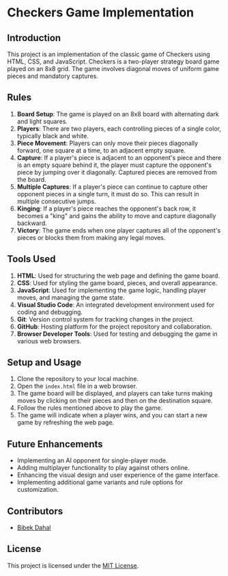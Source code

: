 # Checkers Game Implementation

## Introduction
This project is an implementation of the classic game of Checkers using HTML, CSS, and JavaScript. Checkers is a two-player strategy board game played on an 8x8 grid. The game involves diagonal moves of uniform game pieces and mandatory captures.

## Rules
1. **Board Setup**: The game is played on an 8x8 board with alternating dark and light squares.
2. **Players**: There are two players, each controlling pieces of a single color, typically black and white.
3. **Piece Movement**: Players can only move their pieces diagonally forward, one square at a time, to an adjacent empty square.
4. **Capture**: If a player's piece is adjacent to an opponent's piece and there is an empty square behind it, the player must capture the opponent's piece by jumping over it diagonally. Captured pieces are removed from the board.
5. **Multiple Captures**: If a player's piece can continue to capture other opponent pieces in a single turn, it must do so. This can result in multiple consecutive jumps.
6. **Kinging**: If a player's piece reaches the opponent's back row, it becomes a "king" and gains the ability to move and capture diagonally backward.
7. **Victory**: The game ends when one player captures all of the opponent's pieces or blocks them from making any legal moves.

## Tools Used
1. **HTML**: Used for structuring the web page and defining the game board.
2. **CSS**: Used for styling the game board, pieces, and overall appearance.
3. **JavaScript**: Used for implementing the game logic, handling player moves, and managing the game state.
4. **Visual Studio Code**: An integrated development environment used for coding and debugging.
5. **Git**: Version control system for tracking changes in the project.
6. **GitHub**: Hosting platform for the project repository and collaboration.
7. **Browser Developer Tools**: Used for testing and debugging the game in various web browsers.

## Setup and Usage
1. Clone the repository to your local machine.
2. Open the `index.html` file in a web browser.
3. The game board will be displayed, and players can take turns making moves by clicking on their pieces and then on the destination square.
4. Follow the rules mentioned above to play the game.
5. The game will indicate when a player wins, and you can start a new game by refreshing the web page.

## Future Enhancements
- Implementing an AI opponent for single-player mode.
- Adding multiplayer functionality to play against others online.
- Enhancing the visual design and user experience of the game interface.
- Implementing additional game variants and rule options for customization.

## Contributors
- [Bibek Dahal](https://github.com/Bibek-Dahal)


## License
This project is licensed under the [MIT License](LICENSE).